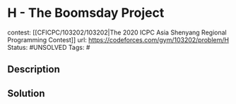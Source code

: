 # H - The Boomsday Project

contest: [[CFICPC/103202/103202|The 2020 ICPC Asia Shenyang Regional Programming Contest]]
url: https://codeforces.com/gym/103202/problem/H
Status: #UNSOLVED
Tags: #

## Description

## Solution

